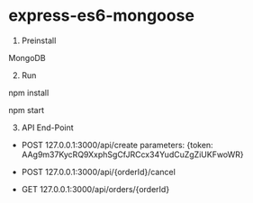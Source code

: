 # express-es6-mongoose

1. Preinstall

MongoDB

2. Run

npm install

npm start

3. API End-Point

- POST 127.0.0.1:3000/api/create
  parameters: {token: AAg9m37KycRQ9XxphSgCfJRCcx34YudCuZgZiUKFwoWR}

- POST 127.0.0.1:3000/api/{orderId}/cancel

- GET 127.0.0.1:3000/api/orders/{orderId}
